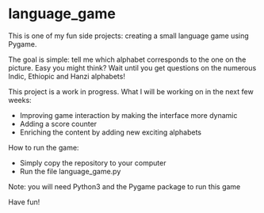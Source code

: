 # language_game

This is one of my fun side projects: creating a small language game using Pygame.

The goal is simple: tell me which alphabet corresponds to the one on the picture. 
Easy you might think? Wait until you get questions on the numerous Indic, Ethiopic and Hanzi alphabets!

This project is a work in progress. What I will be working on in the next few weeks:

- Improving game interaction by making the interface more dynamic
- Adding a score counter
- Enriching the content by adding new exciting alphabets

How to run the game:
- Simply copy the repository to your computer
- Run the file language_game.py

Note: you will need Python3 and the Pygame package to run this game

Have fun!
